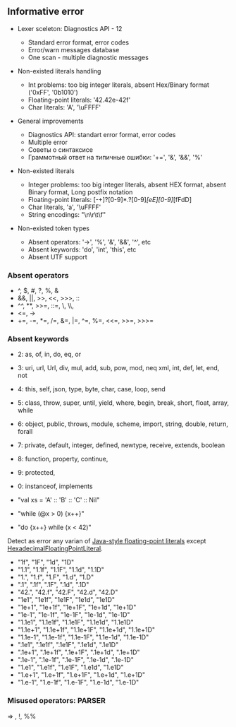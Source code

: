 ## Informative error

- Lexer sceleton: Diagnostics API - 12
  - Standard error format, error codes
  - Error/warn messages database
  - One scan - multiple diagnostic messages
- Non-existed literals handling
  - Int problems: too big integer literals, absent Hex/Binary format ('0xFF', '0b1010')
  - Floating-point literals: '42.42e-42f'
  - Char literals: 'A', '\uFFFF'
  

- General improvements
  - Diagnostics API: standart error format, error codes
  - Multiple error  
  - Советы о синтаксисе
  - Граммотный ответ на типичные ошибки: '+=', '&', '&&', '%'
- Non-existed literals
  - Integer problems: too big integer literals, absent HEX format, absent Binary format, Long postfix notation
  - Floating-point literals: \[-+\]?\[0-9\]\*\.?\[0-9\]*\[eE\]\[0-9\]*\[fFdD\]
  - Char literals, 'a', '\uFFFF'
  - String encodings: "\n\r\t\f"
- Non-existed token types
  - Absent operators: '->', '%', '&', '&&', '^', etc
  - Absent keywords: 'do', 'int', 'this', etc
  - Absent UTF support

### Absent operators
- ^, $, #, ?, %, & 
- &&, ||, >>, <<, >>>, ::
- ^^, \*\*, >>=, ::=, \\, \\\\, 
- <=, ->
- +=, -=, \*=, /=, &=, |=, ^=, %=, <<=, >>=, >>>=



### Absent keywords
- 2: as, of, in, do, eq, or
- 3: uri, url, Url, div, mul, add, sub, pow, mod, neq xml, int, def, let, end, not
- 4: this, self, json, type, byte, char, case, loop, send
- 5: class, throw, super, until, yield, where, begin, break, short, float, array, while
- 6: object, public, throws, module, scheme, import, string, double, return, forall 
- 7: private, default, integer, defined, newtype, receive, extends, boolean 
- 8: function, property, continue, 
- 9: protected, 
- 0: instanceof, implements  

- "val xs = 'A' :: 'B' :: 'C' :: Nil"
- "while (@x > 0) {x++}"
- "do {x++} while (x < 42)"


Detect as error any varian of [Java-style floating-point literals](https://docs.oracle.com/javase/specs/jls/se11/html/jls-3.html#jls-3.10.2) except [HexadecimalFloatingPointLiteral](https://docs.oracle.com/javase/specs/jls/se11/html/jls-3.html#jls-HexadecimalFloatingPointLiteral).
- "1f", "1F", "1d", "1D"
- "1.1", "1.1f", "1.1F", "1.1d", "1.1D"
- "1.", "1.f", "1.F", "1.d", "1.D"
- ".1", ".1f", ".1F", ".1d", ".1D"
- "42.", "42.f", "42.F", "42.d", "42.D"
- "1e1", "1e1f", "1e1F", "1e1d", "1e1D"
- "1e+1", "1e+1f", "1e+1F", "1e+1d", "1e+1D"
- "1e-1", "1e-1f", "1e-1F", "1e-1d", "1e-1D"
- "1.1e1", "1.1e1f", "1.1e1F", "1.1e1d", "1.1e1D"
- "1.1e+1", "1.1e+1f", "1.1e+1F", "1.1e+1d", "1.1e+1D"
- "1.1e-1", "1.1e-1f", "1.1e-1F", "1.1e-1d", "1.1e-1D"
- ".1e1", ".1e1f", ".1e1F", ".1e1d", ".1e1D"
- ".1e+1", ".1e+1f", ".1e+1F", ".1e+1d", ".1e+1D"
- ".1e-1", ".1e-1f", ".1e-1F", ".1e-1d", ".1e-1D"
- "1.e1", "1.e1f", "1.e1F", "1.e1d", "1.e1D"
- "1.e+1", "1.e+1f", "1.e+1F", "1.e+1d", "1.e+1D"
- "1.e-1", "1.e-1f", "1.e-1F", "1.e-1d", "1.e-1D"

### Misused operators: PARSER
=> , !, %%
